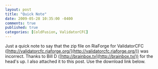 ```yaml
---
layout: post
title: "Quick Note"
date: 2009-05-28 10:35:00 -0400
comments: true
published: true
categories: [ColdFusion, ValidatorCFC]
---
```


Just a quick note to say that the zip file on RiaForge for ValidatorCFC ([http://validatorcfc.riaforge.org/](http://validatorcfc.riaforge.org/)) was incorrect.  Thanks to Bill D ([http://brainbox.tv](http://brainbox.tv/)) for the head's up. I also attached it to this post. Use the download link below.